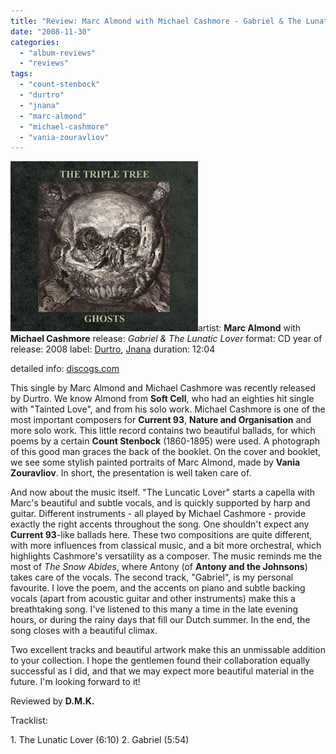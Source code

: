 ```yaml
---
title: "Review: Marc Almond with Michael Cashmore - Gabriel & The Lunatic Lover (2008)"
date: "2008-11-30"
categories: 
  - "album-reviews"
  - "reviews"
tags: 
  - "count-stenbock"
  - "durtro"
  - "jnana"
  - "marc-almond"
  - "michael-cashmore"
  - "vania-zouravliov"
---
```


[![](images/cover5.jpg "ma_mc_gatll")](http://www.eveningoflight.nl/wordpress/wp-content/uploads/2010/01/cover5.jpg)artist: **Marc Almond** with **Michael Cashmore** release: _Gabriel & The Lunatic Lover_ format: CD year of release: 2008 label: [Durtro](http://www.durtro.com/), [Jnana](http://www.jnanarecords.com/) duration: 12:04

detailed info: [discogs.com](http://www.discogs.com/Marc-Almond-With-Michael-Cashmore-Gabriel-The-Lunatic-Lover/release/1340453)

This single by Marc Almond and Michael Cashmore was recently released by Durtro. We know Almond from **Soft Cell**, who had an eighties hit single with "Tainted Love", and from his solo work. Michael Cashmore is one of the most important composers for **Current 93**, **Nature and Organisation** and more solo work. This little record contains two beautiful ballads, for which poems by a certain **Count Stenbock** (1860-1895) were used. A photograph of this good man graces the back of the booklet. On the cover and booklet, we see some stylish painted portraits of Marc Almond, made by **Vania Zouravliov**. In short, the presentation is well taken care of.

And now about the music itself. "The Luncatic Lover" starts a capella with Marc's beautiful and subtle vocals, and is quickly supported by harp and guitar. Different instruments - all played by Michael Cashmore - provide exactly the right accents throughout the song. One shouldn't expect any **Current 93**\-like ballads here. These two compositions are quite different, with more influences from classical music, and a bit more orchestral, which highlights Cashmore's versatility as a composer. The music reminds me the most of _The Snow Abides_, where Antony (of **Antony and the Johnsons**) takes care of the vocals. The second track, "Gabriel", is my personal favourite. I love the poem, and the accents on piano and subtle backing vocals (apart from acoustic guitar and other instruments) make this a breathtaking song. I've listened to this many a time in the late evening hours, or during the rainy days that fill our Dutch summer. In the end, the song closes with a beautiful climax.

Two excellent tracks and beautiful artwork make this an unmissable addition to your collection. I hope the gentlemen found their collaboration equally successful as I did, and that we may expect more beautiful material in the future. I'm looking forward to it!

Reviewed by **D.M.K.**

Tracklist:

1\. The Lunatic Lover (6:10) 
2. Gabriel (5:54)
